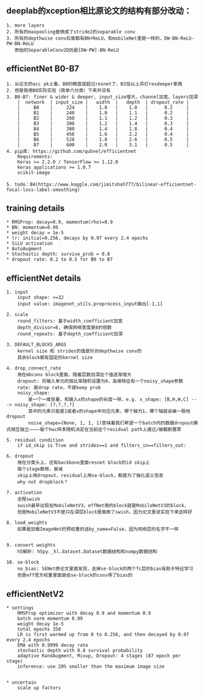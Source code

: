 ## deeplab的xception相比原论文的结构有部分改动：
    1. more layers
    2. 所有的maxpooling替换成了stride2的separable conv
    3. 所有的depthwise conv后面都有BN+ReLU，和mobileNet里是一样的，DW-BN-ReLU-PW-BN-ReLU
       原始的SeparableConv2D则是[DW-PW]-BN-ReLU



## efficientNet B0-B7
    1. 从论文的acc pk上看，B0的精度就超过resnet了，B3及以上吊打resdeeper家族
    2. 但是我用B0实际实验（简单六分类）下来并没有
    3. B0-B7: finer & wider & deeper, input_size增大，channel加宽，layers加深
        |  network  | input_size |   width  |   depth  | dropout_rate |
        |     B0    |     224    |    1.0   |    1.0   |      0.2     |
        |     B1    |     240    |    1.0   |    1.1   |      0.2     | 
        |     B2    |     260    |    1.1   |    1.2   |      0.3     | 
        |     B3    |     300    |    1.2   |    1.4   |      0.3     |
        |     B4    |     380    |    1.4   |    1.8   |      0.4     |
        |     B5    |     456    |    1.6   |    2.2   |      0.4     | 
        |     B6    |     528    |    1.8   |    2.6   |      0.5     |
        |     B7    |     600    |    2.0   |    3.1   |      0.5     |
    4. pip库: https://github.com/qubvel/efficientnet
        Requirements: 
        Keras >= 2.2.0 / TensorFlow >= 1.12.0
        keras_applications >= 1.0.7
        scikit-image

    5. todo：B4(https://www.kaggle.com/jimitshah777/bilinear-efficientnet-focal-loss-label-smoothing)


## training details
    * RMSProp: decay=0.9, momentum(rho)=0.9
    * BN: momentum=0.99
    * weight decay = 1e-5
    * lr: initial=0.256, decays by 0.97 every 2.4 epochs
    * SiLU activation
    * AutoAugment
    * Stochastic depth: survive_prob = 0.8
    * dropout rate: 0.2 to 0.5 for B0 to B7


## efficientNet details
    1. input 
        input shape: >=32
        input value: imagenet_utils.preprocess_input输出[-1,1]

    2. scale
        round_filters: 基于width_coefficient加宽
        depth_divisor=8, 确保网络宽度是8的倍数
        round_repeats: 基于depth_coefficient加深

    3. DEFAULT_BLOCKS_ARGS
        kernel size 和 strides的值是针对depthwise conv的
        其余block都有固定的kernel size

    4. drop_connect_rate
        用在mbconv block里面，随着层数加深这个值逐渐增大
        dropout: 将输入单元的按比率随机设置为0，高维特征有一个noisy_shape参数
        rate: 是drop rate，不是keep prob
        noisy_shape: 
            是一个一维张量，和输入x的shape的长度一样，e.g. x_shape: [B,H,W,C] ---> noisy_shape: [?,?,?,?]
            其中的元素只能是1或者x的shape中对应元素，哪个轴为1，哪个轴就会被一致地dropout
            noise_shape=(None, 1, 1, 1)意味着我们希望一个batch内的数据dropout模式相互独立————每个hwc样本随机决定在当前这个residual path上通过/被截断置零

    5. residual condition
        if id_skip is True and strides==1 and filters_in==filters_out:

    6. dropout
        用在分类头上，还有backbone里面resnet block的id skip上
        每个stage都用，衰减
        skip上用dropout，residual上用se-block，都是为了强化语义信息
        why not dropblock？

    7. activation
        全程swish
        swish最早出现在MobileNetV3，effNet用的block就是MobileNetV3的block，
        但是MobileNetV3不是只在深层block里面用了swish，因为论文里说实验下来这样好

    8. load_weights
        如果是加载ImageNet的预权重的话by_name=False，因为网络层的名字不一样


    9. convert weights
        h5解析: h5py._hl.dataset.Dataset数据结构和numpy数据结构

    10. se-block
        no_bias: SENet原论文里面发现，去掉se-block的两个fc层的bias有助于特征学习
        但是eff官方权重里面是给se-block的conv带了bias的


## efficientNetV2
    
    * settings
        RMSProp optimizer with decay 0.9 and momentum 0.9
        batch norm momentum 0.99
        weight decay 1e-5
        total epochs 350
        LR is first warmed up from 0 to 0.256, and then decayed by 0.97 every 2.4 epochs
        EMA with 0.9999 decay rate
        stochastic depth with 0.8 survival probability
        adaptive RandAugment, Mixup, Dropout: 4 stages (87 epoch per stage)
        inference: use 20% smaller than the maximum image size


    * uncertain
        scale up factors






